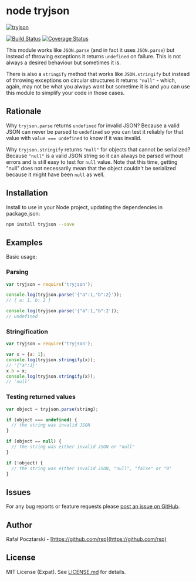 node tryjson
============
[![tryjson](https://nodei.co/npm/tryjson.png?compact=true)](https://www.npmjs.com/package/tryjson)

[![Build Status](https://travis-ci.org/rsp/node-tryjson.svg?branch=master)](https://travis-ci.org/rsp/node-tryjson)
[![Coverage Status](https://coveralls.io/repos/github/rsp/node-tryjson/badge.svg?branch=master)](https://coveralls.io/github/rsp/node-tryjson?branch=master)

This module works like `JSON.parse` (and in fact it uses `JSON.parse`) but instead of throwing exceptions it returns `undefined` on failure. This is not always a desired behaviour but sometimes it is.

There is also a `stringify` method that works like `JSON.stringify` but instead of throwing exceptions on circular structures it returns `"null"` - which, again, may not be what you always want but sometime it is and you can use this module to simplify your code in those cases.

Rationale
---------
Why `tryjson.parse` returns `undefined` for invalid JSON? Because a valid JSON can never be parsed to `undefined` so you can test it reliably for that value with `value === undefined` to know if it was invalid.

Why `tryjson.stringify` returns `"null"` for objects that cannot be serialized? Because `"null"` is a valid JSON string so it can always be parsed without errors and is still easy to test for `null` value. Note that this time, getting "null" does not necessarily mean that the object couldn't be serialized because it might have been `null` as well.

Installation
------------
Install to use in your Node project, updating the dependencies in package.json:
```sh
npm install tryjson --save
```

Examples
--------
Basic usage:

### Parsing
```js
var tryjson = require('tryjson');

console.log(tryjson.parse('{"a":1,"b":2}'));
// { a: 1, b: 2 }

console.log(tryjson.parse('{"a":1,"b":2'));
// undefined
```

### Stringification
```js
var tryjson = require('tryjson');

var x = {a: 1};
console.log(tryjson.stringify(x));
// '{"a":1}'
x.b = x;
console.log(tryjson.stringify(x));
// 'null'
```

### Testing returned values
```js
var object = tryjson.parse(string);

if (object === undefined) {
  // the string was invalid JSON
}

if (object == null) {
  // the string was either invalid JSON or "null"
}

if (!object) {
  // the string was either invalid JSON, "null", "false" or "0"
}
```

Issues
------
For any bug reports or feature requests please
[post an issue on GitHub](https://github.com/rsp/node-tryjson/issues).

Author
------
Rafał Pocztarski - [https://github.com/rsp](https://github.com/rsp)

License
-------
MIT License (Expat). See [LICENSE.md](LICENSE.md) for details.
